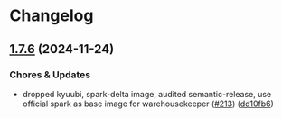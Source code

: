 # Changelog

## [1.7.6](https://github.com/miracum/util-images/compare/spark-delta-v1.7.5...spark-delta-v1.7.6) (2024-11-24)


### Chores & Updates

* dropped kyuubi, spark-delta image, audited semantic-release, use official spark as base image for warehousekeeper ([#213](https://github.com/miracum/util-images/issues/213)) ([dd10fb6](https://github.com/miracum/util-images/commit/dd10fb6405f1929aa45e2b09722a08ad792cecfe))
